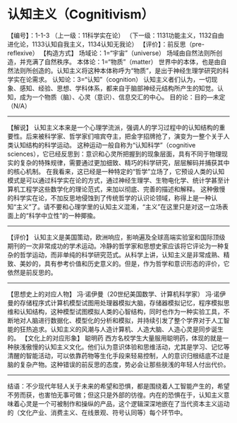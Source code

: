 # 认知主义（Cognitivism）
【编号】：1-1-3
（上一级：11科学实在论）
（下一级：1131功能主义，1132自由进化论，1133认知自我主义，1134认知无我论）
【评价】：前反思（pre-reflexive）
【构造方式】
场域论：1=“宇宙”（universe）
场域由自然法则所创造，并充满了自然秩序。
本体论：1=“物质”（matter）
世界中的本体，也是由自然法则所创造的。认知主义将这种本体称呼为“物质”，是出于神经生理学研究的科学实在论需求。
认知论：3=“认知”（cognition）
认知主义者们认为，一切现象、感知、经验、思想、学科体系，都来自于脑部神经元结构所产生的知觉。认知，成为一个物质（脑）、心灵（意识）、信息交汇的中心。
目的论：目的—未定（N/A）
________________________________________
【解说】
认知主义本来是一个心理学流派，强调人的学习过程中的认知结构的重要性。后来被科学家、哲学家们喧宾夺主，把金字招牌抢了，演变为一整个关于人类认知结构的科学运动。
这种运动一般自称为“认知科学”（cognitive sciences），它已经反思到：意识和心灵所把握到的现象层面，具有不同于物理现实的复杂的特殊规律，需要通过更加细致、精巧的科学研究，层层解码并捕获其中的核心机制。
在我看来，这已经是一种特定的“哲学”立场了，它预设人类的认知模式是可以通过科学实在论的方式，通过神经生理学、生物电化学、统计学甚至计算机工程学这些数学化的理论范式，来加以彻底、完善的描述和解释。
这种傲慢的科学实在论，不加反思地侵蚀到了传统哲学的认识论领域，称得上是一种认知“主义”了。请不要和心理学里的认知主义混淆，“主义”在这里只是对这一立场表面上的“科学中立性”的一种揶揄。
________________________________________
【评价】
认知主义是美国策动，欧洲响应，影响遍及全球高端实验室和国际顶级期刊的一次非常成功的学术运动。冷静的哲学家和思想史家应该将它评论为一种复杂的哲学运动，而非单纯的科学研究范式。从科学上讲，认知主义是非常成熟、精致、美妙的，具有参考价值和历史意义的。但是，作为哲学和意识形态的评价，它依然是前反思的。
________________________________________
【思想史上的对应人物】
冯·诺伊曼（20世纪美国数学、计算机科学家）
冯·诺伊曼的存储程序式计算机模型试图用处理器模拟大脑，存储器模拟记忆，程序模拟思维和认知结构，这种模型试图模拟人类的心智结构，同时也作为一种实验工具，不断地对人脑进行数据化、模型化的分析和模拟，并持续引发了整个学界对于人工智能的狂热追求。认知主义的风潮与人造计算机、人造大脑、人造心灵是同步诞生的。
【文化上的对应形象】
聪明药
西方名校学生大量服用聪明药，体现的就是一种肤浅傲慢的认知主义文化。他们认为意识体验和思维活动，尤其是学习、记忆等清醒的智能活动，可以依靠药物等生化手段来轻易控制，人的意识归根结底不过是脑的复杂产物。这种错误的前反思的态度，势必会让那些肤浅的年轻人付出代价。
________________________________________
结语：不少现代年轻人关于未来的希望和恐惧，都是围绕着人工智能产生的，希望不劳而获，也害怕无事可做；但这只是外部的彷徨。内在的恐惧在于，认知主义意味着心灵是一个可被制作和操纵的产品，这个逻辑深深地嵌在了当代资本主义运动的（文化产业、消费主义、在线景观、符号认同等）每个环节中。
